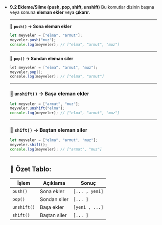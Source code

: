 - **9.2 Ekleme/Silme (push, pop, shift, unshift)**
  Bu komutlar dizinin başına veya sonuna **eleman ekler** veya **çıkarır**.
  ***
  **🔹 `push()` → Sona eleman ekler**
  ```jsx
  let meyveler = ["elma", "armut"];
  meyveler.push("muz");
  console.log(meyveler); // ["elma", "armut", "muz"]
  ```
  ***
  **🔹 `pop()` → Sondan eleman siler**
  ```java
  let meyveler = ["elma", "armut", "muz"];
  meyveler.pop();
  console.log(meyveler); // ["elma", "armut"]
  ```
  ***
  ### 🔹 `unshift()` → **Başa eleman ekler**
  ```jsx
  let meyveler = ["armut", "muz"];
  meyveler.unshift("elma");
  console.log(meyveler); // ["elma", "armut", "muz"]
  ```
  ***
  ### 🔹 `shift()` → **Baştan eleman siler**
  ```jsx
  let meyveler = ["elma", "armut", "muz"];
  meyveler.shift();
  console.log(meyveler); // ["armut", "muz"]
  ```
  ***

    ## 📌 Özet Tablo:

    | İşlem       | Açıklama     | Sonuç          |
    | ----------- | ------------ | -------------- |
    | `push()`    | Sona ekler   | `[... , yeni]` |
    | `pop()`     | Sondan siler | `[... ]`       |
    | `unshift()` | Başa ekler   | `[yeni , ...]` |
    | `shift()`   | Baştan siler | `[... ]`       |
